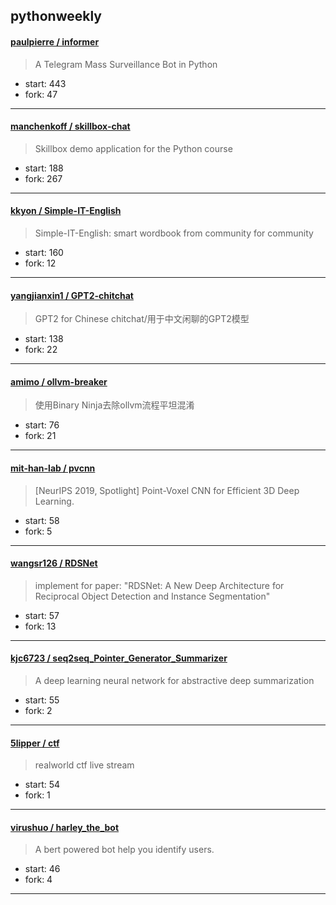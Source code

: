 ## pythonweekly

#### [paulpierre / informer](https://github.com/paulpierre/informer)

> A Telegram Mass Surveillance Bot in Python

+ start: 443
+ fork: 47

----


#### [manchenkoff / skillbox-chat](https://github.com/manchenkoff/skillbox-chat)

> Skillbox demo application for the Python course

+ start: 188
+ fork: 267

----


#### [kkyon / Simple-IT-English](https://github.com/kkyon/Simple-IT-English)

> Simple-IT-English: smart wordbook from community for community

+ start: 160
+ fork: 12

----


#### [yangjianxin1 / GPT2-chitchat](https://github.com/yangjianxin1/GPT2-chitchat)

> GPT2 for Chinese chitchat/用于中文闲聊的GPT2模型

+ start: 138
+ fork: 22

----


#### [amimo / ollvm-breaker](https://github.com/amimo/ollvm-breaker)

> 使用Binary Ninja去除ollvm流程平坦混淆

+ start: 76
+ fork: 21

----


#### [mit-han-lab / pvcnn](https://github.com/mit-han-lab/pvcnn)

> [NeurIPS 2019, Spotlight] Point-Voxel CNN for Efficient 3D Deep Learning.

+ start: 58
+ fork: 5

----


#### [wangsr126 / RDSNet](https://github.com/wangsr126/RDSNet)

> implement for paper: "RDSNet: A New Deep Architecture for Reciprocal Object Detection and Instance Segmentation"

+ start: 57
+ fork: 13

----


#### [kjc6723 / seq2seq_Pointer_Generator_Summarizer](https://github.com/kjc6723/seq2seq_Pointer_Generator_Summarizer)

> A deep learning neural network for abstractive deep summarization

+ start: 55
+ fork: 2

----


#### [5lipper / ctf](https://github.com/5lipper/ctf)

> realworld ctf live stream

+ start: 54
+ fork: 1

----


#### [virushuo / harley_the_bot](https://github.com/virushuo/harley_the_bot)

> A bert powered bot help you identify users.

+ start: 46
+ fork: 4

----

